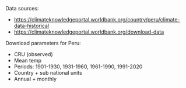 Data sources:

- https://climateknowledgeportal.worldbank.org/country/peru/climate-data-historical
- https://climateknowledgeportal.worldbank.org/download-data


Download parameters for Peru:

- CRU (observed)
- Mean temp
- Periods: 1901-1930, 1931-1960, 1961-1990, 1991-2020
- Country + sub national units
- Annual + monthly
